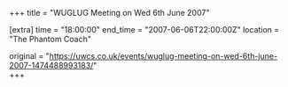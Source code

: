 +++
title = "WUGLUG Meeting on Wed 6th June 2007"

[extra]
time = "18:00:00"
end_time = "2007-06-06T22:00:00Z"
location = "The Phantom Coach"

original = "https://uwcs.co.uk/events/wuglug-meeting-on-wed-6th-june-2007-1474488993183/"    
+++



